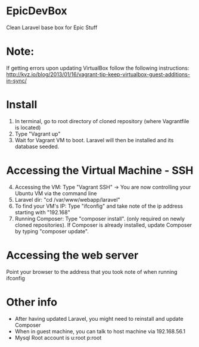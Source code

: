 EpicDevBox
==========

Clean Laravel base box for Epic Stuff

Note:
=====

If getting errors upon updating VirtualBox follow the following instructions:
http://kvz.io/blog/2013/01/16/vagrant-tip-keep-virtualbox-guest-additions-in-sync/


Install
=======

1. In terminal, go to root directory of cloned repository (where Vagrantfile is located)
2. Type "Vagrant up"
3. Wait for Vagrant VM to boot. Laravel will then be installed and its database seeded.

Accessing the Virtual Machine - SSH
===================================

4. Accessing the VM: Type "Vagrant SSH" -> You are now controlling your Ubuntu VM via the command line
5. Laravel dir: "cd /var/www/webapp/laravel"
6. To find your VM's IP: Type "ifconfig" and take note of the ip address starting with "192.168"
7. Running Composer: Type "composer install". (only required on newly cloned repositories). If Composer is already installed, update Composer by typing "composer update".

Accessing the web server
========================

Point your browser to the address that you took note of when running ifconfig


Other info
==========

- After having updated Laravel, you might need to reinstall and update Composer
- When in guest machine, you can talk to host machine via 192.168.56.1
- Mysql Root account is u:root p:root

